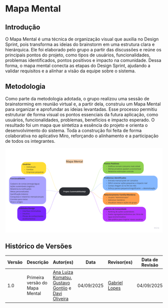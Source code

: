 # Mapa Mental

## Introdução
O Mapa Mental é uma técnica de organização visual que auxilia no Design Sprint, pois transforma as ideias do brainstorm em uma estrutura clara e hierárquica. Ele foi elaborado pelo grupo a partir das discussões e reúne os principais pontos do projeto, como tipos de usuários, funcionalidades, problemas identificados, pontos positivos e impacto na comunidade. Dessa forma, o mapa mental conecta as etapas do Design Sprint, ajudando a validar requisitos e a alinhar a visão da equipe sobre o sistema.

## Metodologia
Como parte da metodologia adotada, o grupo realizou uma sessão de brainstorming em reunião virtual e, a partir dela, construiu um Mapa Mental para organizar e aprofundar as ideias levantadas. Esse processo permitiu estruturar de forma visual os pontos essenciais da futura aplicação, como usuários, funcionalidades, problemas, benefícios e impacto esperado. O resultado foi um mapa que sintetiza a essência do projeto e orienta o desenvolvimento do sistema. Toda a construção foi feita de forma colaborativa no aplicativo Miro, reforçando o alinhamento e a participação de todos os integrantes.

![](../assets/bpmn/Mapa_Mental.png)

## Histórico de Versões

| Versão | Descrição                            | Autor(es)                                                                                         | Data       | Revisor(es)                                                                                                 | Data de Revisão |
| ------ | ------------------------------------ | ------------------------------------------------------------------------------------------------- | ---------- | ----------------------------------------------------------------------------------------------------------- | --------------- |
| 1.0    | Primeira versão do Mapa Mental | [Ana Luiza Komatsu](https://github.com/luluaroeira), [Gustavo Gontijo](https://https://github.com/Guga301104) e [Davi Oliveira](https://https://github.com/daviRolvr) | 04/09/2025 | [Gabriel Lopes](https://github.com/BrzGab) | 04/09/2025      |